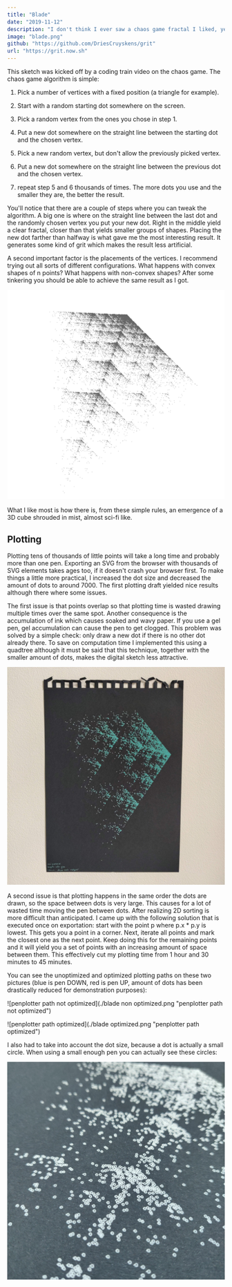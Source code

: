 ```yaml
---
title: "Blade"
date: "2019-11-12"
description: "I don't think I ever saw a chaos game fractal I liked, yet this sketch has had me glued to the screen for hours. It's solely made out of dots generated by the chaos game algorithm with a number of small but important tweaks."
image: "blade.png"
github: "https://github.com/DriesCruyskens/grit"
url: "https://grit.now.sh"
---
```


This sketch was kicked off by a coding train video on the chaos game. The chaos game algorithm is simple:

1. Pick a number of vertices with a fixed position (a triangle for example).

2. Start with a random starting dot somewhere on the screen.

3. Pick a random vertex from the ones you chose in step 1.

4. Put a new dot somewhere on the straight line between the starting dot and the chosen vertex.

5. Pick a new random vertex, but don't allow the previously picked vertex.

6. Put a new dot somewhere on the straight line between the previous dot and the chosen vertex.

7. repeat step 5 and 6 thousands of times. The more dots you use and the smaller they are, the better the result.

You'll notice that there are a couple of steps where you can tweak the algorithm. A big one is where on the straight line between the last dot and the randomly chosen vertex you put your new dot. Right in the middle yield a clear fractal, closer than that yields smaller groups of shapes. Placing the new dot farther than halfway is what gave me the most interesting result. It generates some kind of grit which makes the result less artificial.

A second important factor is the placements of the vertices. I recommend trying out all sorts of different configurations. What happens with convex shapes of n points? What happens with non-convex shapes? After some tinkering you should be able to achieve the same result as I got.

![blade 2](./blade2.png)

What I like most is how there is, from these simple rules, an emergence of a 3D cube shrouded in mist, almost sci-fi like.

## Plotting

Plotting tens of thousands of little points will take a long time and probably more than one pen. Exporting an SVG from the browser with thousands of SVG elements takes ages too, if it doesn't crash your browser first. To make things a little more practical, I increased the dot size and decreased the amount of dots to around 7000. The first plotting draft yielded nice results although there where some issues. 

The first issue is that points overlap so that plotting time is wasted drawing multiple times over the same spot. Another consequence is the accumulation of ink which causes soaked and wavy paper. If you use a gel pen, gel accumulation can cause the pen to get clogged. This problem was solved by a simple check: only draw a new dot if there is no other dot already there. To save on computation time I implemented this using a quadtree although it must be said that this technique, together with the smaller amount of dots, makes the digital sketch less attractive.

![blade teal on black](./IMG_20200318_114812.jpg "teal on black")

A second issue is that plotting happens in the same order the dots are drawn, so the space between dots is very large. This causes for a lot of wasted time moving the pen between dots. After realizing 2D sorting is more difficult than anticipated. I came up with the following solution that is executed once on exportation: start with the point p where p.x * p.y is lowest. This gets you a point in a corner. Next, iterate all points and mark the closest one as the next point. Keep doing this for the remaining points and it will yield you a set of points with an increasing amount of space between them. This effectively cut my plotting time from 1 hour and 30 minutes to 45 minutes.

You can see the unoptimized and optimized plotting paths on these two pictures (blue is pen DOWN, red is pen UP, amount of dots has been drastically reduced for demonstration purposes):

![penplotter path not optimized](./blade non optimized.png "penplotter path not optimized")

![penplotter path optimized](./blade optimized.png "penplotter path optimized")

I also had to take into account the dot size, because a dot is actually a small circle. When using a small enough pen you can actually see these circles:

![blade circles closup](./IMG_20200318_114540.jpg "circles instead of dots")